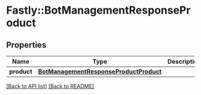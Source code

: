 # Fastly::BotManagementResponseProduct

## Properties

| Name | Type | Description | Notes |
| ---- | ---- | ----------- | ----- |
| **product** | [**BotManagementResponseProductProduct**](BotManagementResponseProductProduct.md) |  | [optional] |

[[Back to API list]](../../README.md#endpoints) [[Back to README]](../../README.md)

